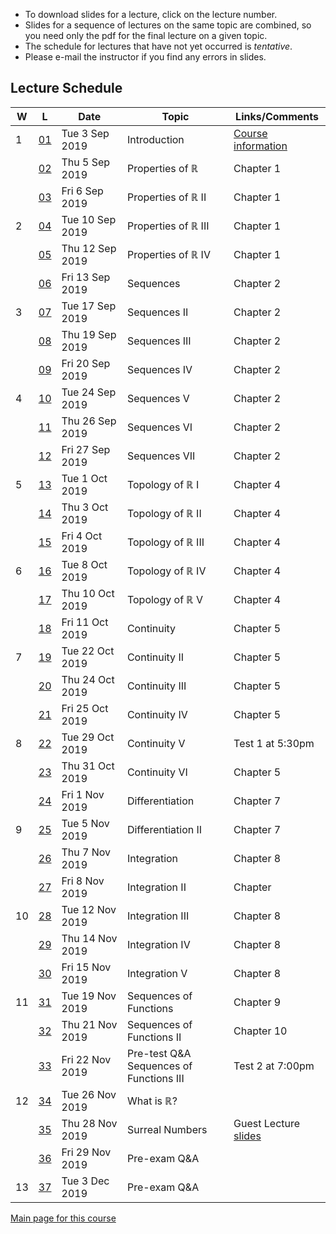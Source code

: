 * To download slides for a lecture, click on the lecture number.
* Slides for a sequence of lectures on the same topic are combined, so you need only the pdf for the final lecture on a given topic.
* The schedule for lectures that have not yet occurred is _tentative_.
* Please e-mail the instructor if you find any errors in slides.

## Lecture Schedule

| W | L | Date | Topic | Links/Comments |
|---|---|------|-------|----------------|
| 1 | [01](3al01_2019.pdf) | Tue 3 Sep 2019 | Introduction |  [Course information](../handouts/3ainfo_2019f.pdf) |
|  | [02](3al02_2019.pdf) | Thu 5 Sep 2019 | Properties of &#8477; |  Chapter 1 |
|  | [03](3al03_2019.pdf) | Fri 6 Sep 2019 | Properties of &#8477; II |  Chapter 1 |
| 2 | [04](3al04_2019.pdf) | Tue 10 Sep 2019 | Properties of &#8477; III |  Chapter 1 |
|  | [05](3al05_2019.pdf) | Thu 12 Sep 2019 | Properties of &#8477; IV |  Chapter 1 |
|  | [06](3al06_2019.pdf) | Fri 13 Sep 2019 | Sequences |  Chapter 2 |
| 3 | [07](3al07_2019.pdf) | Tue 17 Sep 2019 | Sequences II |  Chapter 2 |
|  | [08](3al08_2019.pdf) | Thu 19 Sep 2019 | Sequences III |  Chapter 2 |
|  | [09](3al09_2019.pdf) | Fri 20 Sep 2019 | Sequences IV |  Chapter 2 |
| 4 | [10](3al10_2019.pdf) | Tue 24 Sep 2019 | Sequences V |  Chapter 2 |
|  | [11](3al11_2019.pdf) | Thu 26 Sep 2019 | Sequences VI |  Chapter 2 |
|  | [12](3al12_2019.pdf) | Fri 27 Sep 2019 | Sequences VII |  Chapter 2 |
| 5 | [13](3al13_2019.pdf) | Tue 1 Oct 2019 | Topology of &#8477; I | Chapter 4 |
|  | [14](3al14_2019.pdf) | Thu 3 Oct 2019 | Topology of &#8477; II | Chapter 4 |
|  | [15](3al15_2019.pdf) | Fri 4 Oct 2019 | Topology of &#8477; III | Chapter 4 |
| 6 | [16](3al16_2019.pdf) | Tue 8 Oct 2019 | Topology of &#8477; IV | Chapter 4 |
|  | [17](3al17_2019.pdf) | Thu 10 Oct 2019 | Topology of &#8477; V | Chapter 4 |
|  | [18](3al18_2019.pdf) | Fri 11 Oct 2019 | Continuity | Chapter 5 |
| 7 | [19](3al19_2019.pdf) | Tue 22 Oct 2019 | Continuity II | Chapter 5 |
|  | [20](3al20_2019.pdf) | Thu 24 Oct 2019 | Continuity III | Chapter 5 |
|  | [21](3al21_2019.pdf) | Fri 25 Oct 2019 | Continuity IV | Chapter 5 |
| 8 | [22](3al22_2019.pdf) | Tue 29 Oct 2019 | Continuity V | Test 1 at 5:30pm |
|  | [23](3al23_2019.pdf) | Thu 31 Oct 2019 | Continuity VI | Chapter 5 |
|  | [24](3al24_2019.pdf) | Fri 1 Nov 2019 | Differentiation | Chapter 7 |
| 9 | [25](3al25_2019.pdf) | Tue 5 Nov 2019 | Differentiation II | Chapter 7 |
|  | [26](3al26_2019.pdf) | Thu 7 Nov 2019 | Integration | Chapter 8 |
|  | [27](3al27_2019.pdf) | Fri 8 Nov 2019 | Integration II | Chapter |
| 10 | [28](3al28_2019.pdf) | Tue 12 Nov 2019 | Integration III | Chapter 8 |
|  | [29](3al29_2019.pdf) | Thu 14 Nov 2019 | Integration IV | Chapter 8 |
|  | [30](3al30_2019.pdf) | Fri 15 Nov 2019 | Integration V | Chapter 8 |
| 11 | [31](3al31_2019.pdf) | Tue 19 Nov 2019 | Sequences of Functions | Chapter 9 |
|  | [32](3al32_2019.pdf) | Thu 21 Nov 2019 | Sequences of Functions II | Chapter 10 |
|  | [33](3al33_2019.pdf) | Fri 22 Nov 2019 | Pre-test Q&A<br>Sequences of Functions III | Test 2 at 7:00pm |
| 12 | [34](3al34_2019.pdf) | Tue 26 Nov 2019 | What is &#8477;? |  |
|  | [35](3al35_2019.pdf) | Thu 28 Nov 2019 | Surreal Numbers | Guest Lecture<br>[slides](./surreal2019.pdf) |
|  | [36](3al36_2019.pdf) | Fri 29 Nov 2019 | Pre-exam Q&A |  |
| 13 | [37](3al37_2019.pdf) | Tue 3 Dec 2019 | Pre-exam Q&A |  |

[Main page for this course](https://davidearn.github.io/math3a/)
